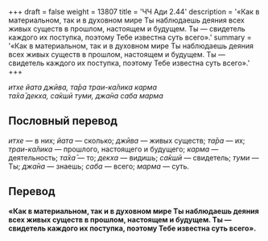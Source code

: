 +++
draft = false
weight = 13807
title = 'ЧЧ Ади 2.44'
description = '«Как в материальном, так и в духовном мире Ты наблюдаешь деяния всех живых существ в прошлом, настоящем и будущем. Ты — свидетель каждого их поступка, поэтому Тебе известна суть всего».'
summary = '«Как в материальном, так и в духовном мире Ты наблюдаешь деяния всех живых существ в прошлом, настоящем и будущем. Ты — свидетель каждого их поступка, поэтому Тебе известна суть всего».'
+++

_итхе йата джӣва, та̄ра траи-ка̄лика карма  
та̄ха̄ декха, са̄кшӣ туми, джа̄на саба марма_

## Пословный перевод

_итхе_ — в них; _йата_ — сколько; _джӣва_ — живых существ; _та̄ра_ — их; _траи_\-_ка̄лика_ — прошлого, настоящего и будущего; _карма_ — деятельность; _та̄ха̄_ — то; _декха_ — видишь; _са̄кшӣ_ — свидетель; _туми_ — Ты; _джа̄на_ — знаешь; _саба_ — всего; _марма_ — суть.

## Перевод

**«Как в материальном, так и в духовном мире Ты наблюдаешь деяния всех живых существ в прошлом, настоящем и будущем. Ты — свидетель каждого их поступка, поэтому Тебе известна суть всего».**
